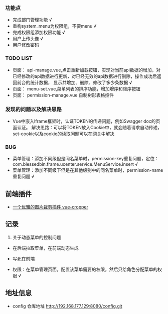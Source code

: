 ### 功能点
- 完成部门管理功能 √
- 重构system_menu为权限组，不要menu √
- 完成权限组添加权限功能 √
- 用户上传头像 √
- 用户修改密码


### TODO LIST
- 页面： api-manage.vue,点击重新加载按钮，实现对当前api数据的增加，对已经修改的api数据进行更新，对已经无效的api数据进行删除，操作成功后返回前台的统计数据，
显示共增加、删除、修改了多少条数据 √
- 页面： menu-set.vue,菜单列表的排序功能，增加增序和降序按钮
- 页面： permission-manage.vue 自制树形表格控件

### 发现的问题以及解决思路
- Vue中嵌入Iframe框架时，认证TOKEN的传递问题，例如Swagger doc的页面认证。
解决思路：可以将TOKEN放入Cookie中，就会随着请求自动传递，
set-cookie以及cookie的读取问题可以在网关中解决

### BUG
- 菜单管理：添加不同级但是同名菜单时，permission-key重复问题，定位：com.blessedbin.frame.ucenter.service.MenuService.insert √
- 菜单管理：添加不同级下但是在其他级别中的同名菜单时，permission-name重复问题 √

## 前端插件
- [一个优雅的图片裁剪插件 vue-cropper](https://github.com/xyxiao001/vue-cropper)


## 记录

1. 关于动态菜单的控制问题

- 在后端拉取菜单，在前端动态生成
- 写死在前端

- 权限：在菜单管理页面。配置该菜单需要的权限，然后只给角色分配菜单的权限 √



## 地址信息
- config 仓库地址 http://192.168.177.129:8080/config.git